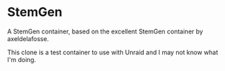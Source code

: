 # StemGen

A StemGen container, based on the excellent StemGen container by axeldelafosse.

This clone is a test container to use with Unraid and I may not know what I'm doing.
